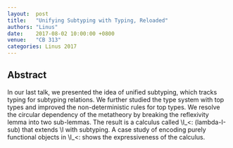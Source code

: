 ```yaml
--- 
layout:  post 
title:   "Unifying Subtyping with Typing, Reloaded"
authors: "Linus"
date:    2017-08-02 10:00:00 +0800
venue:   "CB 313"
categories: Linus 2017
--- 
```

## Abstract

In our last talk, we presented the idea of unified subtyping, which tracks
typing for subtyping relations. We further studied the type system with top
types and improved the non-deterministic rules for top types. We resolve the
circular dependency of the metatheory by breaking the reflexivity lemma
into two
sub-lemmas. The result is a calculus called \I_<: (lambda-I-sub) that
extends \I
with subtyping. A case study of encoding purely functional objects in \I_<:
shows the expressiveness of the calculus.


